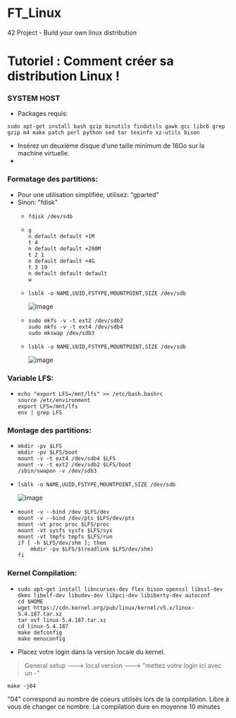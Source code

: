 # FT_Linux
42 Project - Build your own linux distribution

# Tutoriel : Comment créer sa distribution Linux !
### SYSTEM HOST
* Packages requis: 
```
sudo apt-get install bash gzip binutils findutils gawk gcc libc6 grep gzip m4 make patch perl python sed tar texinfo xz-utils bison 
```
* Insérez un deuxième disque d'une taille minimum de 16Go sur la machine virtuelle.
* 
### Formatage des partitions:
* Pour une utilisation simplifiée, utilisez: "gparted"
* Sinon: "fdisk"
	* ``` fdisk /dev/sdb ```
	*
		```
		g
		n default default +1M
		t 4
		n default default +200M
		t 2 1
		n default default +4G
		t 3 19
		n default default default
		w
		```
	*
		```
		lsblk -o NAME,UUID,FSTYPE,MOUNTPOINT,SIZE /dev/sdb
		```
		![image](https://user-images.githubusercontent.com/66129673/159988917-09102775-f316-4450-ad3e-c4380cc78a4d.png)
	
	*
		```
		sudo mkfs -v -t ext2 /dev/sdb2
		sudo mkfs -v -t ext4 /dev/sdb4
		sudo mkswap /dev/sdb3
		```
	*
		```
		lsblk -o NAME,UUID,FSTYPE,MOUNTPOINT,SIZE /dev/sdb
		```
		![image](https://user-images.githubusercontent.com/66129673/159989405-029b43c5-8936-43a5-9637-a5a00fb7bf5c.png)

### Variable LFS:

*
	```
	echo "export LFS=/mnt/lfs" >> /etc/bash.bashrc
	source /etc/environment
	export LFS=/mnt/lfs
	env | grep LFS
	```

### Montage des partitions:

*
	```
	mkdir -pv $LFS
	mkdir -pv $LFS/boot
	mount -v -t ext4 /dev/sdb4 $LFS
	mount -v -t ext2 /dev/sdb2 $LFS/boot
	/sbin/swapon -v /dev/sdb3
	```

*
	```
	lsblk -o NAME,UUID,FSTYPE,MOUNTPOINT,SIZE /dev/sdb
	```
	
	![image](https://user-images.githubusercontent.com/66129673/159990170-12cf05fd-6b14-4560-b0f8-12e44817e8cb.png)

*
	```
	mount -v --bind /dev $LFS/dev
	mount -v --bind /dev/pts $LFS/dev/pts
	mount -vt proc proc $LFS/proc
	mount -vt sysfs sysfs $LFS/sys
	mount -vt tmpfs tmpfs $LFS/run
	if [ -h $LFS/dev/shm ]; then
 		mkdir -pv $LFS/$(readlink $LFS/dev/shm)
	fi
	```

### Kernel Compilation:

*
	```
	sudo apt-get install libncurses-dev flex bison openssl libssl-dev dkms libelf-dev libudev-dev libpci-dev libiberty-dev autoconf
	cd $HOME
	wget https://cdn.kernel.org/pub/linux/kernel/v5.x/linux-5.4.187.tar.xz
	tar xvf linux-5.4.187.tar.xz
	cd linux-5.4.187
	make defconfig
	make menuconfig
	```
* Placez votre login dans la version locale du kernel.
> General setup ---> local version ---> "mettez votre login ici avec un -"
```
make -j04
```

"04" correspond au nombre de coeurs utilisés lors de la compilation. Libre à vous de changer ce nombre.
La compilation dure en moyenne 10 minutes
